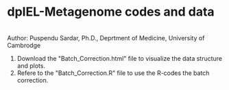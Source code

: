 # dpIEL-Metagenome codes and data
<br>
Author: Puspendu Sardar, Ph.D., Deprtment of Medicine, University of Cambrodge

1. Download the "Batch_Correction.html" file to visualize the data structure and plots.
2. Refere to the "Batch_Correction.R" file to use the R-codes the batch correction.